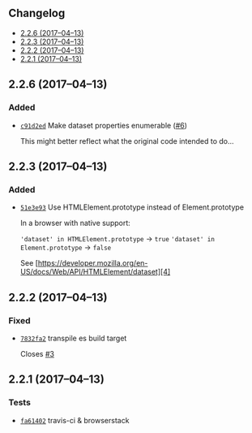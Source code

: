 ## Changelog

-   [2.2.6 (2017–04–13)](#226-20170413)
-   [2.2.3 (2017–04–13)](#223-20170413)
-   [2.2.2 (2017–04–13)](#222-20170413)
-   [2.2.1 (2017–04–13)](#221-20170413)

## 2.2.6 (2017–04–13)

### Added

-   [`c91d2ed`][1] Make dataset properties enumerable ([#6][2])

    This might better reflect what the original code intended to do…

## 2.2.3 (2017–04–13)

### Added

-   [`51e3e93`][3] Use HTMLElement.prototype instead of Element.prototype

    In a browser with native support:

    `'dataset' in HTMLElement.prototype` → `true`
    `'dataset' in Element.prototype` → `false`

    See [https://developer.mozilla.org/en-US/docs/Web/API/HTMLElement/dataset][4]

## 2.2.2 (2017–04–13)

### Fixed

-   [`7832fa2`][5] transpile es build target

    Closes [#3][6]

## 2.2.1 (2017–04–13)

### Tests

-   [`fa61402`][7] travis-ci & browserstack

[1]: https://github.com/epiloque/element-dataset/commit/c91d2ed78fdc25465bdca2ddb13fbb0813844808

[2]: https://github.com/epiloque/element-dataset/issues/6

[3]: https://github.com/epiloque/element-dataset/commit/51e3e939c0d85af4d70259eb6f550de430d6a1f7

[4]: https://developer.mozilla.org/en-US/docs/Web/API/HTMLElement/dataset

[5]: https://github.com/epiloque/element-dataset/commit/7832fa276a6fb538c99ae9bc93a384da1f83f84c

[6]: https://github.com/epiloque/element-dataset/issues/3

[7]: https://github.com/epiloque/element-dataset/commit/fa614028a77618cb8564fb895b48545952160c90
